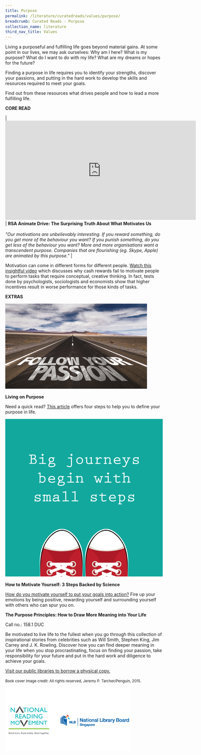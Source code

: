 ```yaml
---
title: Purpose
permalink: /literature/curatedreads/values/purpose/
breadcrumb: Curated Reads - Purpose
collection_name: literature
third_nav_title: Values
---
```


Living a purposeful and fulfilling life goes beyond material gains. At some point in our lives, we may ask ourselves: Why am I here? What is my purpose? What do I want to do with my life? What are my dreams or hopes for the future?

Finding a purpose in life requires you to identify your strengths, discover your passions, and putting in the hard work to develop the skills and resources required to meet your goals.

Find out from these resources what drives people and how to lead a more fulfilling life.

**CORE READ**

| <iframe width="605" height="315" src="https://www.youtube.com/embed/u6XAPnuFjJc" frameborder="0" allow="accelerometer; autoplay; clipboard-write; encrypted-media; gyroscope; picture-in-picture" allowfullscreen></iframe> | **RSA Animate Drive: The Surprising Truth About What Motivates Us** <br><br> _"Our motivations are unbelievably interesting. If you reward something, do you get more of the behaviour you want? If you punish something, do you get less of the behaviour you want? More and more organisations want a transcendent purpose. Companies that are flourishing (eg. Skype, Apple) are animated by this purpose."_ |

Motivation can come in different forms for different people. [Watch this insightful video](https://www.youtube.com/watch?v=u6XAPnuFjJc&feature=youtu.be) which discusses why cash rewards fail to motivate people to perform tasks that require conceptual, creative thinking. In fact, tests done by psychologists, sociologists and economists show that higher incentives result in worse performance for those kinds of tasks.

**EXTRAS**

![Passion image](/images/literature/curatedreads/values/iStock_72217607_MEDIUM_Resized.jpg)

**Living on Purpose**

Need a quick read? [This article](https://www.psychologytoday.com/sg/blog/mind-over-money/201309/living-purpose) offers four steps to help you to define your purpose in life.

![How to motivate yourself image](/images/literature/curatedreads/values/76517147_thumbnail_Resized.jpg)

**How to Motivate Yourself: 3 Steps Backed by Science**

[How do you motivate yourself to put your goals into action?](https://time.com/2933971/how-to-motivate-yourself-3-steps-backed-by-science/) Fire up your emotions by being positive, rewarding yourself and surrounding yourself with others who can spur you on.

**The Purpose Principles: How to Draw More Meaning into Your Life**

Call no.: 158.1 DUC

Be motivated to live life to the fullest when you go through this collection of inspirational stories from celebrities such as Will Smith, Stephen King, Jim Carrey and J. K. Rowling. Discover how you can find deeper meaning in your life when you stop procrastinating, focus on finding your passion, take responsibility for your future and put in the hard work and diligence to achieve your goals.

[Visit our public libraries to borrow a physical copy.](https://eservice.nlb.gov.sg/item_holding.aspx?bid=201183918)

<small>Book cover image credit: All rights reserved, Jeremy P. Tarcher/Penguin, 2015.</small>

![Logos image](/images/literature/curatedreads/logos-updated.jpeg)